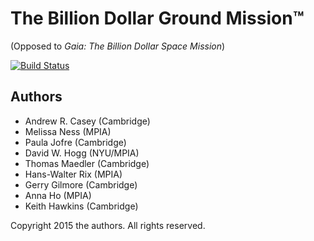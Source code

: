 The Billion Dollar Ground Mission™
==================================

(Opposed to *Gaia: The Billion Dollar Space Mission*)

[![Build Status](https://travis-ci.org/andycasey/luminosity-cannon.svg?branch=master)](https://travis-ci.org/andycasey/luminosity-cannon)

Authors
-------
- Andrew R. Casey (Cambridge)
- Melissa Ness (MPIA)
- Paula Jofre (Cambridge)
- David W. Hogg (NYU/MPIA)
- Thomas Maedler (Cambridge)
- Hans-Walter Rix (MPIA)
- Gerry Gilmore (Cambridge)
- Anna Ho (MPIA)
- Keith Hawkins (Cambridge)

Copyright 2015 the authors. All rights reserved.
